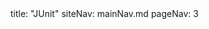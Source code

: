 <frontmatter>
title: "JUnit"
siteNav: mainNav.md
pageNav: 3
</frontmatter>

<include src="container-inPage-asFlat.md" boilerplate />
